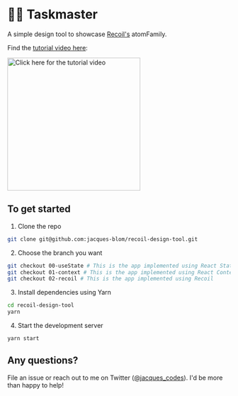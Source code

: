 # 🦸‍♂️ Taskmaster

A simple design tool to showcase [Recoil's](https://recoiljs.org/) atomFamily.

Find the [tutorial video here](https://www.youtube.com/watch?v=KBE7Ezn7h0A):

<a href="https://youtu.be/9JVE8OGRSlA"><img alt="Click here for the tutorial video" src="https://raw.githubusercontent.com/jacques-blom/recoil-design-tool/01-context/video.png" width="300" /></a>

## To get started

1. Clone the repo

```bash
git clone git@github.com:jacques-blom/recoil-design-tool.git
```

2. Choose the branch you want

```bash
git checkout 00-useState # This is the app implemented using React State (clone this to follow along with the video)
git checkout 01-context # This is the app implemented using React Context
git checkout 02-recoil # This is the app implemented using Recoil
```

3. Install dependencies using Yarn

```bash
cd recoil-design-tool
yarn
```

4. Start the development server

```bash
yarn start
```

## Any questions?

File an issue or reach out to me on Twitter ([@jacques_codes](https://twitter.com/jacques_codes)). I'd be more than happy to help!
